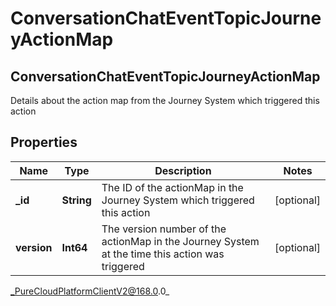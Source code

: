 # ConversationChatEventTopicJourneyActionMap

## ConversationChatEventTopicJourneyActionMap
Details about the action map from the Journey System which triggered this action

## Properties

|Name | Type | Description | Notes|
|------------ | ------------- | ------------- | -------------|
| **_id** | **String** | The ID of the actionMap in the Journey System which triggered this action | [optional] |
| **version** | **Int64** | The version number of the actionMap in the Journey System at the time this action was triggered | [optional] |



_PureCloudPlatformClientV2@168.0.0_
